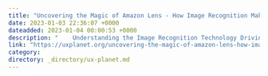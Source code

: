 ```yaml
---
title: "Uncovering the Magic of Amazon Lens - How Image Recognition Makes Online Shopping a Breeze"
date: 2023-01-03 22:36:07 +0000
dateadded: 2023-01-04 00:00:53 +0000
description: "    Understanding the Image Recognition Technology Driving the Future of Shopping  Continue reading on UX Planet »  "
link: "https://uxplanet.org/uncovering-the-magic-of-amazon-lens-how-image-recognition-makes-online-shopping-a-breeze-e6a88fe722d8?source=rss----819cc2aaeee0---4"
category:
directory: _directory/ux-planet.md
---
```


